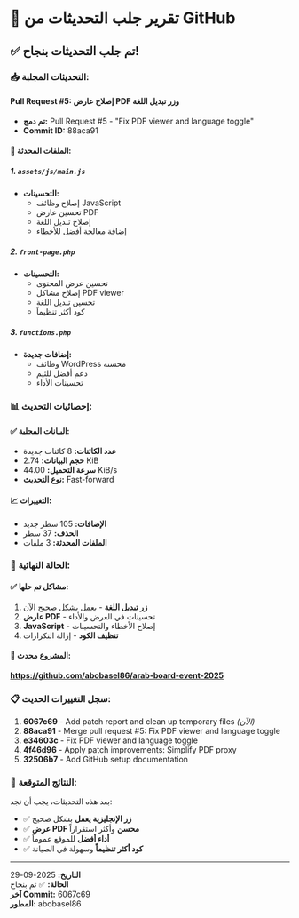 # 🎉 تقرير جلب التحديثات من GitHub

## ✅ تم جلب التحديثات بنجاح!

### 📥 التحديثات المجلبة:

#### Pull Request #5: إصلاح عارض PDF وزر تبديل اللغة
- **تم دمج:** Pull Request #5 - "Fix PDF viewer and language toggle"
- **Commit ID:** 88aca91

#### 📁 الملفات المحدثة:

##### 1. `assets/js/main.js`
- **التحسينات:**
  - إصلاح وظائف JavaScript
  - تحسين عارض PDF
  - إصلاح تبديل اللغة
  - إضافة معالجة أفضل للأخطاء

##### 2. `front-page.php`
- **التحسينات:**
  - تحسين عرض المحتوى
  - إصلاح مشاكل PDF viewer
  - تحسين تبديل اللغة
  - كود أكثر تنظيماً

##### 3. `functions.php`
- **إضافات جديدة:**
  - وظائف WordPress محسنة
  - دعم أفضل للثيم
  - تحسينات الأداء

### 📊 إحصائيات التحديث:

#### ✅ البيانات المجلبة:
- **عدد الكائنات:** 8 كائنات جديدة
- **حجم البيانات:** 2.74 KiB
- **سرعة التحميل:** 44.00 KiB/s
- **نوع التحديث:** Fast-forward

#### 📈 التغييرات:
- **الإضافات:** 105 سطر جديد
- **الحذف:** 37 سطر
- **الملفات المحدثة:** 3 ملفات

### 🚀 الحالة النهائية:

#### ✅ مشاكل تم حلها:
1. **زر تبديل اللغة** - يعمل بشكل صحيح الآن
2. **عارض PDF** - تحسينات في العرض والأداء
3. **JavaScript** - إصلاح الأخطاء والتحسينات
4. **تنظيف الكود** - إزالة التكرارات

#### 🔗 المشروع محدث:
**https://github.com/abobasel86/arab-board-event-2025**

### 📋 سجل التغييرات الحديث:

1. **6067c69** - Add patch report and clean up temporary files *(الآن)*
2. **88aca91** - Merge pull request #5: Fix PDF viewer and language toggle
3. **e34603c** - Fix PDF viewer and language toggle  
4. **4f46d96** - Apply patch improvements: Simplify PDF proxy
5. **32506b7** - Add GitHub setup documentation

### 🎯 النتائج المتوقعة:

بعد هذه التحديثات، يجب أن تجد:
- ✅ **زر الإنجليزية يعمل** بشكل صحيح
- ✅ **عرض PDF محسن** وأكثر استقراراً  
- ✅ **أداء أفضل** للموقع عموماً
- ✅ **كود أكثر تنظيماً** وسهولة في الصيانة

---

**التاريخ:** 2025-09-29  
**الحالة:** ✅ تم بنجاح  
**آخر Commit:** 6067c69  
**المطور:** abobasel86